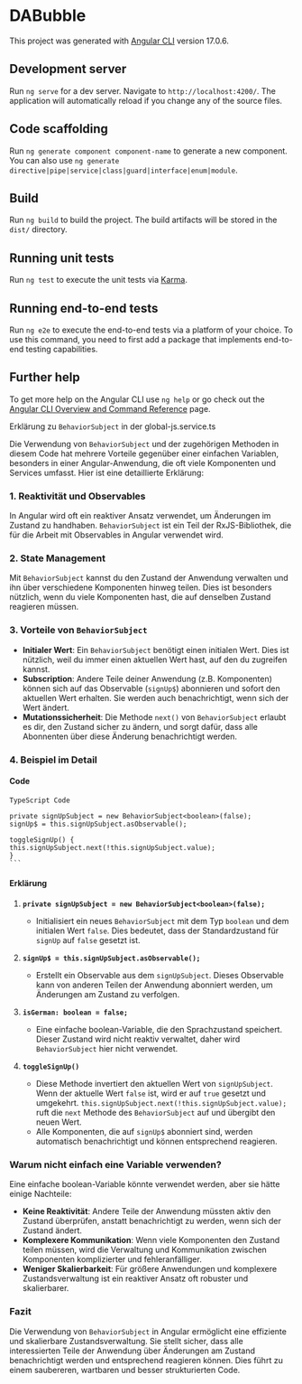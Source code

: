 # DABubble

This project was generated with [Angular CLI](https://github.com/angular/angular-cli) version 17.0.6.

## Development server

Run `ng serve` for a dev server. Navigate to `http://localhost:4200/`. The application will automatically reload if you change any of the source files.

## Code scaffolding

Run `ng generate component component-name` to generate a new component. You can also use `ng generate directive|pipe|service|class|guard|interface|enum|module`.

## Build

Run `ng build` to build the project. The build artifacts will be stored in the `dist/` directory.

## Running unit tests

Run `ng test` to execute the unit tests via [Karma](https://karma-runner.github.io).

## Running end-to-end tests

Run `ng e2e` to execute the end-to-end tests via a platform of your choice. To use this command, you need to first add a package that implements end-to-end testing capabilities.

## Further help

To get more help on the Angular CLI use `ng help` or go check out the [Angular CLI Overview and Command Reference](https://angular.io/cli) page.


Erklärung zu `BehaviorSubject` in der global-js.service.ts

Die Verwendung von `BehaviorSubject` und der zugehörigen Methoden in diesem Code hat mehrere Vorteile gegenüber einer einfachen Variablen, besonders in einer Angular-Anwendung, die oft viele Komponenten und Services umfasst. Hier ist eine detaillierte Erklärung:

### 1. **Reaktivität und Observables**
In Angular wird oft ein reaktiver Ansatz verwendet, um Änderungen im Zustand zu handhaben. `BehaviorSubject` ist ein Teil der RxJS-Bibliothek, die für die Arbeit mit Observables in Angular verwendet wird.

### 2. **State Management**
Mit `BehaviorSubject` kannst du den Zustand der Anwendung verwalten und ihn über verschiedene Komponenten hinweg teilen. Dies ist besonders nützlich, wenn du viele Komponenten hast, die auf denselben Zustand reagieren müssen.

### 3. **Vorteile von `BehaviorSubject`**
- **Initialer Wert**: Ein `BehaviorSubject` benötigt einen initialen Wert. Dies ist nützlich, weil du immer einen aktuellen Wert hast, auf den du zugreifen kannst.
- **Subscription**: Andere Teile deiner Anwendung (z.B. Komponenten) können sich auf das Observable (`signUp$`) abonnieren und sofort den aktuellen Wert erhalten. Sie werden auch benachrichtigt, wenn sich der Wert ändert.
- **Mutationssicherheit**: Die Methode `next()` von `BehaviorSubject` erlaubt es dir, den Zustand sicher zu ändern, und sorgt dafür, dass alle Abonnenten über diese Änderung benachrichtigt werden.

### 4. **Beispiel im Detail**

#### Code

    TypeScript Code

    private signUpSubject = new BehaviorSubject<boolean>(false);
    signUp$ = this.signUpSubject.asObservable();

    toggleSignUp() {
    this.signUpSubject.next(!this.signUpSubject.value);
    }
    ```

#### Erklärung

1. **`private signUpSubject = new BehaviorSubject<boolean>(false);`**
   - Initialisiert ein neues `BehaviorSubject` mit dem Typ `boolean` und dem initialen Wert `false`. Dies bedeutet, dass der Standardzustand für `signUp` auf `false` gesetzt ist.

2. **`signUp$ = this.signUpSubject.asObservable();`**
   - Erstellt ein Observable aus dem `signUpSubject`. Dieses Observable kann von anderen Teilen der Anwendung abonniert werden, um Änderungen am Zustand zu verfolgen.

3. **`isGerman: boolean = false;`**
   - Eine einfache boolean-Variable, die den Sprachzustand speichert. Dieser Zustand wird nicht reaktiv verwaltet, daher wird `BehaviorSubject` hier nicht verwendet.

4. **`toggleSignUp()`**
   - Diese Methode invertiert den aktuellen Wert von `signUpSubject`. Wenn der aktuelle Wert `false` ist, wird er auf `true` gesetzt und umgekehrt. `this.signUpSubject.next(!this.signUpSubject.value);` ruft die `next` Methode des `BehaviorSubject` auf und übergibt den neuen Wert.
   - Alle Komponenten, die auf `signUp$` abonniert sind, werden automatisch benachrichtigt und können entsprechend reagieren.

### Warum nicht einfach eine Variable verwenden?
Eine einfache boolean-Variable könnte verwendet werden, aber sie hätte einige Nachteile:

- **Keine Reaktivität**: Andere Teile der Anwendung müssten aktiv den Zustand überprüfen, anstatt benachrichtigt zu werden, wenn sich der Zustand ändert.
- **Komplexere Kommunikation**: Wenn viele Komponenten den Zustand teilen müssen, wird die Verwaltung und Kommunikation zwischen Komponenten komplizierter und fehleranfälliger.
- **Weniger Skalierbarkeit**: Für größere Anwendungen und komplexere Zustandsverwaltung ist ein reaktiver Ansatz oft robuster und skalierbarer.

### Fazit
Die Verwendung von `BehaviorSubject` in Angular ermöglicht eine effiziente und skalierbare Zustandsverwaltung. Sie stellt sicher, dass alle interessierten Teile der Anwendung über Änderungen am Zustand benachrichtigt werden und entsprechend reagieren können. Dies führt zu einem saubereren, wartbaren und besser strukturierten Code.